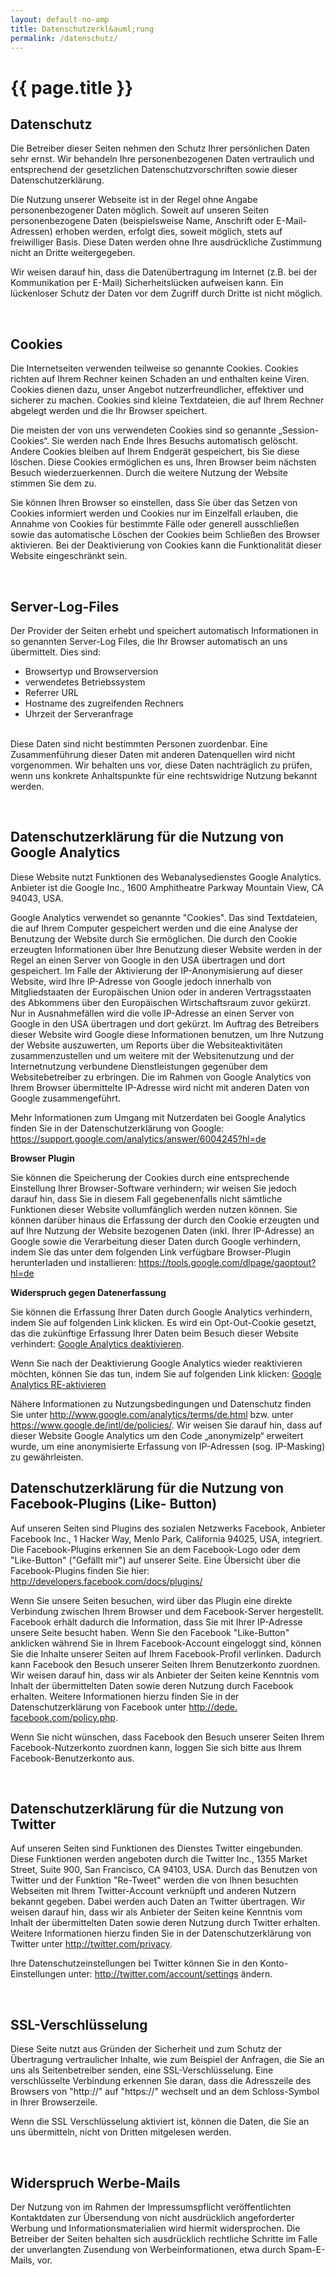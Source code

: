 ```yaml
---
layout: default-no-amp
title: Datenschutzerkl&auml;rung
permalink: /datenschutz/
---
```


<h1>{{ page.title }}</h1>

<div class="entry">
<h2>Datenschutz</h2> <p>Die Betreiber
dieser Seiten nehmen den Schutz Ihrer pers&ouml;nlichen Daten sehr ernst. Wir
behandeln Ihre personenbezogenen Daten vertraulich und entsprechend der
gesetzlichen Datenschutzvorschriften sowie dieser
Datenschutzerkl&auml;rung.</p> <p>Die Nutzung unserer Webseite ist in der
Regel ohne Angabe personenbezogener Daten m&ouml;glich. Soweit auf unseren
Seiten personenbezogene Daten (beispielsweise Name, Anschrift oder E-Mail-
Adressen) erhoben werden, erfolgt dies, soweit m&ouml;glich, stets auf
freiwilliger Basis. Diese Daten werden ohne Ihre ausdr&uuml;ckliche
Zustimmung nicht an Dritte weitergegeben.</p> <p>Wir weisen darauf hin, dass
die Daten&uuml;bertragung im Internet (z.B. bei der Kommunikation per E-Mail)
Sicherheitsl&uuml;cken aufweisen kann. Ein l&uuml;ckenloser Schutz der Daten
vor dem Zugriff durch Dritte ist nicht m&ouml;glich.</p><p>&nbsp;</p>
<h2>Cookies</h2> <p>Die Internetseiten verwenden teilweise so genannte
Cookies. Cookies richten auf Ihrem Rechner keinen Schaden an und enthalten
keine Viren. Cookies dienen dazu, unser Angebot nutzerfreundlicher,
effektiver und sicherer zu machen. Cookies sind kleine Textdateien, die auf
Ihrem Rechner abgelegt werden und die Ihr Browser speichert.</p> <p>Die
meisten der von uns verwendeten Cookies sind so genannte „Session-Cookies“.
Sie werden nach Ende Ihres Besuchs automatisch gel&ouml;scht. Andere Cookies
bleiben auf Ihrem Endger&auml;t gespeichert, bis Sie diese l&ouml;schen.
Diese Cookies erm&ouml;glichen es uns, Ihren Browser beim n&auml;chsten
Besuch wiederzuerkennen. Durch die weitere Nutzung der Website stimmen Sie dem zu.</p> <p>Sie k&ouml;nnen Ihren Browser so einstellen,
dass Sie &uuml;ber das Setzen von Cookies informiert werden und Cookies nur
im Einzelfall erlauben, die Annahme von Cookies f&uuml;r bestimmte F&auml;lle
oder generell ausschlie&szlig;en sowie das automatische L&ouml;schen der
Cookies beim Schlie&szlig;en des Browser aktivieren. Bei der Deaktivierung
von Cookies kann die Funktionalit&auml;t dieser Website eingeschr&auml;nkt
sein.</p><p>&nbsp;</p> <h2>Server-Log-Files</h2> <p>Der Provider der Seiten
erhebt und speichert automatisch Informationen in so genannten Server-Log
Files, die Ihr Browser automatisch an uns &uuml;bermittelt. Dies sind:</p>
<ul> <li>Browsertyp und Browserversion</li> <li>verwendetes
Betriebssystem</li> <li>Referrer URL</li> <li>Hostname des zugreifenden
Rechners</li> <li>Uhrzeit der Serveranfrage</li> </ul> <p><br />Diese Daten
sind nicht bestimmten Personen zuordenbar. Eine Zusammenf&uuml;hrung dieser
Daten mit anderen Datenquellen wird nicht vorgenommen. Wir behalten uns vor,
diese Daten nachtr&auml;glich zu pr&uuml;fen, wenn uns konkrete Anhaltspunkte
f&uuml;r eine rechtswidrige Nutzung bekannt werden.</p><p>&nbsp;</p>

<h2>Datenschutzerkl&auml;rung f&uuml;r die Nutzung von Google Analytics</h2>
<p>Diese Website nutzt Funktionen des Webanalysedienstes Google Analytics.
Anbieter ist die Google Inc., 1600 Amphitheatre Parkway Mountain View, CA
94043, USA.</p> <p>Google Analytics verwendet so genannte "Cookies". Das sind
Textdateien, die auf Ihrem Computer gespeichert werden und die eine Analyse
der Benutzung der Website durch Sie erm&ouml;glichen. Die durch den Cookie
erzeugten Informationen &uuml;ber Ihre Benutzung dieser Website werden in der
Regel an einen Server von Google in den USA &uuml;bertragen und dort
gespeichert. Im Falle der Aktivierung der IP-Anonymisierung auf dieser Website, wird Ihre IP-Adresse von Google jedoch innerhalb von Mitgliedstaaten der Europäischen Union oder in anderen Vertragsstaaten des Abkommens über den Europäischen Wirtschaftsraum zuvor gekürzt. Nur in Ausnahmefällen wird die volle IP-Adresse an einen Server von Google in den USA übertragen und dort gekürzt. Im Auftrag des Betreibers dieser Website wird Google diese Informationen benutzen, um Ihre Nutzung der Website auszuwerten, um Reports über die Websiteaktivitäten zusammenzustellen und um weitere mit der Websitenutzung und der Internetnutzung verbundene Dienstleistungen gegenüber dem Websitebetreiber zu erbringen. Die im Rahmen von Google Analytics von Ihrem Browser übermittelte IP-Adresse wird nicht mit anderen Daten von Google zusammengeführt.
</p> <p>Mehr Informationen zum Umgang mit Nutzerdaten bei Google
Analytics finden Sie in der Datenschutzerkl&auml;rung von Google: <a
href="https://support.google.com/analytics/answer/6004245?hl=de">https://support.google.com/analytics/answer/6004245?hl=de</a></p>
<p><strong>Browser Plugin</strong></p> <p>Sie k&ouml;nnen die Speicherung der
Cookies durch eine entsprechende Einstellung Ihrer Browser-Software
verhindern; wir weisen Sie jedoch darauf hin, dass Sie in diesem Fall
gegebenenfalls nicht s&auml;mtliche Funktionen dieser Website
vollumf&auml;nglich werden nutzen k&ouml;nnen. Sie k&ouml;nnen dar&uuml;ber
hinaus die Erfassung der durch den Cookie erzeugten und auf Ihre Nutzung der
Website bezogenen Daten (inkl. Ihrer IP-Adresse) an Google sowie die
Verarbeitung dieser Daten durch Google verhindern, indem Sie das unter dem
folgenden Link verf&uuml;gbare Browser-Plugin herunterladen und installieren:
<a
href="https://tools.google.com/dlpage/gaoptout?hl=de">https://tools.google.com/dlpage/gaoptout?hl=de</a></p>
<p><strong>Widerspruch gegen Datenerfassung</strong></p>

<p>Sie k&ouml;nnen
die Erfassung Ihrer Daten durch Google Analytics verhindern, indem Sie auf
folgenden Link klicken. Es wird ein Opt-Out-Cookie gesetzt, das die zuk&uuml;nftige Erfassung
Ihrer Daten beim Besuch dieser Website verhindert:
<a href="javascript:gaOptout();">Google Analytics deaktivieren</a>.</p>
<p>Wenn Sie nach der Deaktivierung Google Analytics wieder reaktivieren möchten, können Sie das tun, indem Sie auf folgenden Link klicken: <a href="javascript:gaReactivate();">Google Analytics RE-aktivieren</a>
</p>
<p>
Nähere Informationen zu Nutzungsbedingungen und Datenschutz finden Sie unter <a href="http://www.google.com/analytics/terms/de.html">http://www.google.com/analytics/terms/de.html</a> bzw. unter <a href="https://www.google.de/intl/de/policies/">https://www.google.de/intl/de/policies/</a>. Wir weisen Sie darauf hin, dass auf dieser Website Google Analytics um den Code „anonymizeIp“ erweitert wurde, um eine anonymisierte Erfassung von IP-Adressen (sog. IP-Masking) zu gewährleisten.
</p>

<h2>Datenschutzerkl&auml;rung f&uuml;r die Nutzung von Facebook-Plugins (Like-
Button)</h2> <p>Auf unseren Seiten sind Plugins des sozialen Netzwerks
Facebook, Anbieter Facebook Inc., 1 Hacker Way, Menlo Park, California 94025,
USA, integriert. Die Facebook-Plugins erkennen Sie an dem Facebook-Logo oder
dem "Like-Button" ("Gef&auml;llt mir") auf unserer Seite. Eine &Uuml;bersicht
&uuml;ber die Facebook-Plugins finden Sie hier: <a
href="http://developers.facebook.com/docs/plugins/">http://developers.facebook.com/docs/plugins/</a></p>

<p>Wenn Sie unsere Seiten besuchen, wird &uuml;ber das Plugin eine direkte
Verbindung zwischen Ihrem Browser und dem Facebook-Server hergestellt.
Facebook erh&auml;lt dadurch die Information, dass Sie mit Ihrer IP-Adresse
unsere Seite besucht haben. Wenn Sie den Facebook "Like-Button" anklicken
w&auml;hrend Sie in Ihrem Facebook-Account eingeloggt sind, k&ouml;nnen Sie
die Inhalte unserer Seiten auf Ihrem Facebook-Profil verlinken. Dadurch kann
Facebook den Besuch unserer Seiten Ihrem Benutzerkonto zuordnen. Wir weisen
darauf hin, dass wir als Anbieter der Seiten keine Kenntnis vom Inhalt der
&uuml;bermittelten Daten sowie deren Nutzung durch Facebook erhalten. Weitere
Informationen hierzu finden Sie in der Datenschutzerkl&auml;rung von Facebook
unter <a href="http://de-de.facebook.com/policy.php">http://dede.
facebook.com/policy.php</a>.</p> <p>Wenn Sie nicht w&uuml;nschen, dass
Facebook den Besuch unserer Seiten Ihrem Facebook-Nutzerkonto zuordnen kann,
loggen Sie sich bitte aus Ihrem Facebook-Benutzerkonto aus.</p><p>&nbsp;</p>
<h2>Datenschutzerkl&auml;rung f&uuml;r die Nutzung von Twitter</h2> <p>Auf
unseren Seiten sind Funktionen des Dienstes Twitter eingebunden. Diese
Funktionen werden angeboten durch die Twitter Inc., 1355 Market Street, Suite
900, San Francisco, CA 94103, USA. Durch das Benutzen von Twitter und der
Funktion "Re-Tweet" werden die von Ihnen besuchten Webseiten mit Ihrem
Twitter-Account verkn&uuml;pft und anderen Nutzern bekannt gegeben. Dabei
werden auch Daten an Twitter &uuml;bertragen. Wir weisen darauf hin, dass wir
als Anbieter der Seiten keine Kenntnis vom Inhalt der &uuml;bermittelten
Daten sowie deren Nutzung durch Twitter erhalten. Weitere Informationen
hierzu finden Sie in der Datenschutzerkl&auml;rung von Twitter unter <a
href="http://twitter.com/privacy">http://twitter.com/privacy</a>.</p> <p>Ihre
Datenschutzeinstellungen bei Twitter k&ouml;nnen Sie in den Konto-
Einstellungen unter: <a
href="http://twitter.com/account/settings">http://twitter.com/account/settings</a>
&auml;ndern.</p><p>&nbsp;</p> 

<h2>SSL-Verschl&uuml;sselung</h2> <p>Diese Seite nutzt aus Gr&uuml;nden der
Sicherheit und zum Schutz der &Uuml;bertragung vertraulicher Inhalte, wie zum
Beispiel der Anfragen, die Sie an uns als Seitenbetreiber senden, eine SSL-Verschl&uuml;sselung. Eine verschl&uuml;sselte Verbindung erkennen Sie daran,
dass die Adresszeile des Browsers von &quot;http://&quot; auf
&quot;https://&quot; wechselt und an dem Schloss-Symbol in Ihrer
Browserzeile.</p> <p>Wenn die SSL Verschl&uuml;sselung aktiviert ist,
k&ouml;nnen die Daten, die Sie an uns &uuml;bermitteln, nicht von Dritten
mitgelesen werden.</p><p>&nbsp;</p> <h2>Widerspruch Werbe-Mails</h2> <p>Der
Nutzung von im Rahmen der Impressumspflicht ver&ouml;ffentlichten
Kontaktdaten zur &Uuml;bersendung von nicht ausdr&uuml;cklich angeforderter
Werbung und Informationsmaterialien wird hiermit widersprochen. Die Betreiber
der Seiten behalten sich ausdr&uuml;cklich rechtliche Schritte im Falle der
unverlangten Zusendung von Werbeinformationen, etwa durch Spam-E-Mails,
vor.</p><p>&nbsp;</p>
  </div>